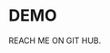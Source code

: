 # DEMO
REACH ME ON GIT HUB.

<!---
Arj-jar/Arj-jar is a ✨ special ✨ repository because its `README.md` (this file) appears on your GitHub profile.
You can click the Preview link to take a look at your changes.
--->
